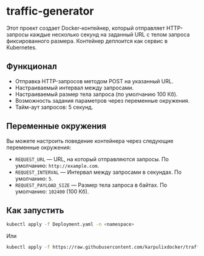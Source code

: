 # traffic-generator
 
Этот проект создает Docker-контейнер, который отправляет HTTP-запросы каждые несколько секунд на заданный URL с телом запроса фиксированного размера. Контейнер деплоится как сервис в Kubernetes.

## Функционал

- Отправка HTTP-запросов методом POST на указанный URL.
- Настраиваемый интервал между запросами.
- Настраиваемый размер тела запроса (по умолчанию 100 Кб).
- Возможность задания параметров через переменные окружения.
- Тайм-аут запросов: 5 секунд.

## Переменные окружения

Вы можете настроить поведение контейнера через следующие переменные окружения:

- `REQUEST_URL` — URL, на который отправляются запросы. По умолчанию: `http://example.com`.
- `REQUEST_INTERVAL` — Интервал между запросами в секундах. По умолчанию: `5`.
- `REQUEST_PAYLOAD_SIZE` — Размер тела запроса в байтах. По умолчанию: `102400` (100 Кб).

## Как запустить

```sh
kubectl apply -f Deployment.yaml -n <namespace>
```

Или

```sh
kubectl apply -f https://raw.githubusercontent.com/karpulixdocker/traffic-generator/main/Deployment.yaml -n <namespace>
```
